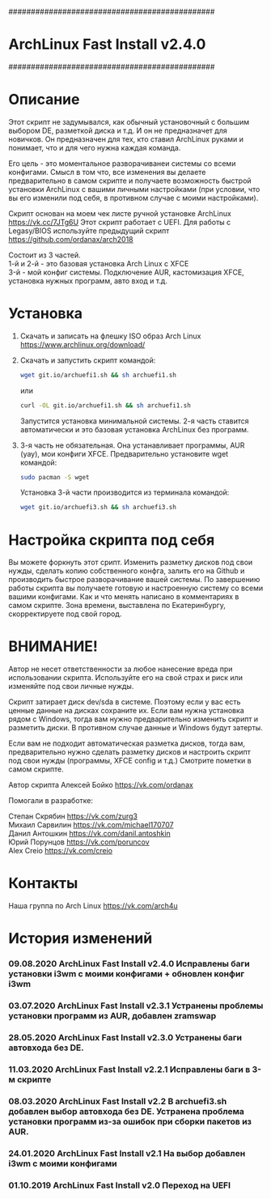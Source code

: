 ##############################################
# ArchLinux Fast Install v2.4.0
##############################################

# Описание
Этот скрипт не задумывался, как обычный установочный с большим выбором DE, разметкой диска и т.д. И он не предназначет для новичков. Он предназначен для тех, кто ставил ArchLinux руками и понимает, что и для чего нужна каждая команда. 

Его цель - это моментальное разворачиванеи системы со всеми конфигами. Смысл в том что, все изменения вы делаете предварительно в самом скрипте и получаете возможность быстрой установки ArchLinux с вашими личными настройками (при условии, что вы его изменили под себя, в противном случае с моими настройками).

Cкрипт основан на моем чек листе ручной установке ArchLinux https://vk.cc/7JTg6U
Этот скрипт работает с UEFI. Для работы с Legasy/BIOS используйте предыдущий скрипт https://github.com/ordanax/arch2018

Cостоит из 3 частей.  
1-й и 2-й - это базовая установка Arch Linux c XFCE  
3-й - мой конфиг системы. Подключение AUR, кастомизация XFCE, установка нужных программ, авто вход и т.д.  

# Установка 
1) Скачать и записать на флешку ISO образ Arch Linux https://www.archlinux.org/download/
2) Скачать и запустить скрипт командой:

   ```bash 
   wget git.io/archuefi1.sh && sh archuefi1.sh
   ```
   или
   
   ```bash
   curl -OL git.io/archuefi1.sh && sh archuefi1.sh
   ```
   Запустится установка минимальной системы.
   2-я часть ставится автоматически и это базовая установка ArchLinux без программ. 
3) 3-я часть не обязательная. Она устанавливает программы, AUR (yay), мои конфиги XFCE.
   Предварительно установите wget командой:
   ```bash 
   sudo pacman -S wget
   ```
   Установка 3-й части производится из терминала командой:
   
   ```bash 
   wget git.io/archuefi3.sh && sh archuefi3.sh
   ```

# Настройка скрипта под себя
Вы можете форкнуть этот срипт. Изменить разметку дисков под свои нужды, сделать копию собственного конфга, залить его на Github и производить быстрое разворачивание вашей системы.
По завершению работы скрипта вы получаете готовую и настроенную систему со всеми вашими конфигами. 
Как и что менять написано в комментариях в самом скрипте.
Зона времени, выставлена по Екатеринбургу, скорректируете под свой город.

# ВНИМАНИЕ!
Автор не несет ответственности за любое нанесение вреда при использовании скрипта. Используйте его на свой страх и риск или изменяйте под свои личные нужды.

Скрипт затирает диск dev/sda в системе. Поэтому если у вас есть ценные данные на дисках сохраните их. Если вам нужна установка рядом с Windows, тогда вам нужно предварительно изменить скрипт и разметить диски. В противном случае данные и Windows будут затерты.

Если вам не подходит автоматическая разметка дисков, тогда вам, предварительно нужно сделать разметку дисков и настроить скрипт под свои нужды (программы, XFCE config и т.д.)
Смотрите пометки в самом скрипте.

Автор скрипта Алексей Бойко https://vk.com/ordanax

Помогали в разработке: 

Степан Скрябин https://vk.com/zurg3  
Михаил Сарвилин https://vk.com/michael170707  
Данил Антошкин https://vk.com/danil.antoshkin  
Юрий Порунцов https://vk.com/poruncov  
Alex Creio https://vk.com/creio  


# Контакты
Наша группа по Arch Linux https://vk.com/arch4u


# История изменений
### 09.08.2020 ArchLinux Fast Install v2.4.0 Исправлены баги установки i3wm с моими конфигами + обновлен конфиг i3wm
### 03.07.2020 ArchLinux Fast Install v2.3.1 Устранены проблемы установки программ из AUR, добавлен zramswap
### 28.05.2020 ArchLinux Fast Install v2.3.0 Устранены баги автовхода без DE.
### 11.03.2020 ArchLinux Fast Install v2.2.1 Исправлены баги в 3-м скрипте
### 08.03.2020 ArchLinux Fast Install v2.2 В archuefi3.sh добавлен выбор автовхода без DE. Устранена проблема установки программ из-за ошибок при сборки пакетов из AUR.
### 24.01.2020 ArchLinux Fast Install v2.1 На выбор добавлен i3wm с моими конфигами
### 01.10.2019 ArchLinux Fast Install v2.0 Переход на UEFI
